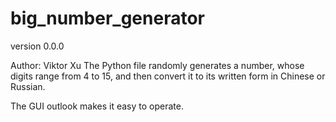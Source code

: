 # big_number_generator
version 0.0.0

Author: Viktor Xu
The Python file randomly generates a number, whose digits range from 4 to 15, and then convert it to its written form in Chinese or Russian.

The GUI outlook makes it easy to operate.
